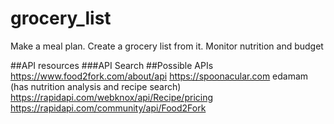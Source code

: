 # grocery_list

Make a meal plan. Create a grocery list from it. Monitor nutrition and budget

##API resources
###API Search
##Possible APIs
https://www.food2fork.com/about/api
https://spoonacular.com
edamam (has nutrition analysis and recipe search)
https://rapidapi.com/webknox/api/Recipe/pricing
https://rapidapi.com/community/api/Food2Fork

